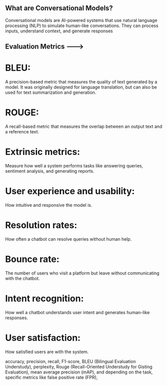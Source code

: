 ## What are Conversational Models?

Conversational models are AI-powered systems that use natural language processing (NLP) to simulate human-like conversations. They can process inputs, understand context, and generate responses

## Evaluation Metrics --->

# BLEU:

A precision-based metric that measures the quality of text generated by a model. It was originally designed for language translation, but can also be used for text summarization and generation.

# ROUGE:

A recall-based metric that measures the overlap between an output text and a reference text.

# Extrinsic metrics:

Measure how well a system performs tasks like answering queries, sentiment analysis, and generating reports.

# User experience and usability:

How intuitive and responsive the model is.

# Resolution rates:

How often a chatbot can resolve queries without human help.

# Bounce rate:

The number of users who visit a platform but leave without communicating with the chatbot.

# Intent recognition:

How well a chatbot understands user intent and generates human-like responses.

# User satisfaction:

How satisfied users are with the system.

accuracy, precision, recall, F1-score, BLEU (Bilingual Evaluation Understudy), perplexity, Rouge (Recall-Oriented Understudy for Gisting Evaluation), mean average precision (mAP), and depending on the task, specific metrics like false positive rate (FPR),
